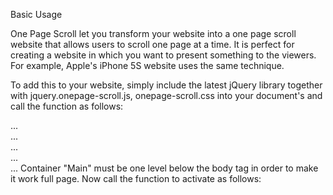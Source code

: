 Basic Usage

One Page Scroll let you transform your website into a one page scroll website that allows users to scroll one page at a time. It is perfect for creating a website in which you want to present something to the viewers. For example, Apple's iPhone 5S website uses the same technique.

To add this to your website, simply include the latest jQuery library together with jquery.onepage-scroll.js, onepage-scroll.css into your document's <head> and call the function as follows:

<body>
  ...
  <div class="main">
    <section>...</section>
    <section>...</section>
    ...
  </div>
  ...
</body>
Container "Main" must be one level below the body tag in order to make it work full page. Now call the function to activate as follows:
